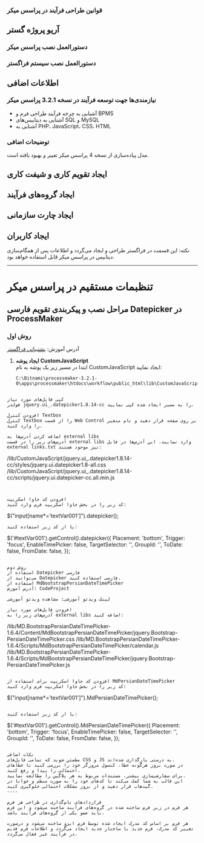 ### قوانین طراحی فرآیند در پراسس میکر

## آریو پروژه گستر

### دستورالعمل نصب پراسس میکر

### دستورالعمل نصب سیستم فراگستر

## اطلاعات اضافی

### نیازمندی‌ها جهت توسعه فرآیند در نسخه 3.2.1 پراسس میکر
- آشنایی به چرخه فرآیند طراحی فرم و BPMS
- آشنایی به دیتابیس‌های SQL و MySQL
- آشنایی به PHP، JavaScript، CSS، HTML

### توضیحات اضافی
مدل پیاده‌سازی از نسخه 4 پراسس میکر تغییر و بهبود یافته است.

## ایجاد تقویم کاری و شیفت کاری

## ایجاد گروه‌های فرآیند

## ایجاد چارت سازمانی

## ایجاد کاربران
نکته: این قسمت در فراگستر طراحی و ایجاد می‌گردد و اطلاعات پس از همگام‌سازی دیتابیس در پراسس میکر قابل استفاده خواهد بود.

---

# تنظبمات مستقیم در پراسس میکر

## مراحل نصب و پیکربندی تقویم فارسی Datepicker در ProcessMaker

### روش اول
آدرس آموزش: [پشتیبانی فراگستر](https://support.faragostar.net/Knowledgebase/Article/View/33--datepicker-tarykh-shmsy)

1. **ایجاد پوشه CustomJavaScript**  
ابتدا در مسیر زیر یک پوشه به نام CustomJavaScript ایجاد نمایید:
   ```vbnet
   C:\Bitnami\processmaker-3.2.1-0\apps\processmaker\htdocs\workflow\public_html\lib\CustomJavaScript
```

کپی فایل‌های مورد نیاز
فولدر jquery.ui_.datepicker1.8.14-cc را به مسیر ایجاد شده کپی نمایید.

افزودن کنترل Textbox
کنترل Textbox را از قسمت Web Control بر روی صفحه قرار دهید و نام متغیر را وارد کنید.

اضافه کردن آدرس‌ها به external libs
آدرس‌های زیر را در قسمت external libs وارد نمایید. این آدرس‌ها در فایل external links.txt نیز موجود هستند:
```
/lib/CustomJavaScript/jquery.ui_.datepicker1.8.14-cc/styles/jquery.ui.datepicker1.8-all.css
/lib/CustomJavaScript/jquery.ui_.datepicker1.8.14-cc/scripts/jquery.ui.datepicker-cc.all.min.js
```


افزودن کد جاوا اسکریپت
کد زیر را در بخش جاوا اسکریپت فرم وارد کنید:

```
$("input[name*='textVar001']").datepicker();
```
یا از کد زیر استفاده کنید:
```
$('#textVar001').getControl().datepicker({
    Placement: 'bottom',
    Trigger: 'focus',
    EnableTimePicker: false,
    TargetSelector: '',
    GroupId: '',
    ToDate: false,
    FromDate: false,
});
```

روش دوم
استفاده از Datepicker فارسی
می‌توانید از Datepicker فارسی استفاده کنید.
استفاده از MdBootstrapPersianDateTimePicker
آدرس آموزش: CodeProject

لینک ویدئو آموزشی: مشاهده ویدئو آموزشی

افزودن فایل‌های مورد نیاز
آدرس‌های زیر را به external libs اضافه کنید:
```
/lib/MD.BootstrapPersianDateTimePicker-1.6.4/Content/MdBootstrapPersianDateTimePicker/jquery.Bootstrap-PersianDateTimePicker.css
/lib/MD.BootstrapPersianDateTimePicker-1.6.4/Scripts/MdBootstrapPersianDateTimePicker/calendar.js
/lib/MD.BootstrapPersianDateTimePicker-1.6.4/Scripts/MdBootstrapPersianDateTimePicker/jquery.Bootstrap-PersianDateTimePicker.js
```

افزودن کد جاوا اسکریپت برای استفاده از MdPersianDateTimePicker
کد زیر را در بخش جاوا اسکریپت فرم وارد کنید:

```
$("input[name*='textVar001']").MdPersianDateTimePicker();
```

یا از کد زیر استفاده کنید:
```
$('#textVar001').getControl().MdPersianDateTimePicker({
    Placement: 'bottom',
    Trigger: 'focus',
    EnableTimePicker: false,
    TargetSelector: '',
    GroupId: '',
    ToDate: false,
    FromDate: false,
});
```

نکات اضافی
مطمئن شوید که تمامی فایل‌های CSS و JS به درستی بارگذاری شده‌اند.
در صورت بروز هرگونه خطا، کنسول مرورگر خود را بررسی کنید تا خطاهای احتمالی را پیدا و رفع کنید.
برای سفارشی‌سازی بیشتر، مستندات مربوط به هر پلاگین را مطالعه نمایید.
این قالب به شما کمک می‌کند تا کدهای خود را به صورت منظم و خوانا در گیت‌هاب قرار دهید و از بروز مشکلات احتمالی جلوگیری کنید.
----

قراردادهای نام‌گذاری در طراحی هر فرم
هر فرم در زیر فرم ساخته شده در گروه‌های فرآیند ساخته می‌شود و این فرم باید عضو یکی از گروه‌های فرآیند باشد.

هر فرم بر اساس کد مدرک ایجاد شده توسط فرم ایزو ساخته می‌شود و درصورت تغییر کد مدرک، فرم جدید با ساختار جدید ایجاد می‌گردد و اطلاعات فرم قدیم در فرآیند غیر فعال می‌گردد.




































